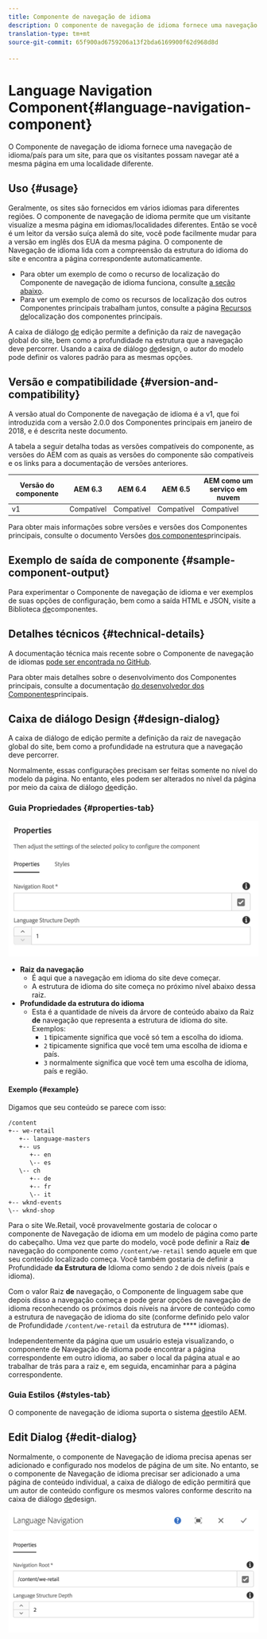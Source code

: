 ```yaml
---
title: Componente de navegação de idioma
description: O componente de navegação de idioma fornece uma navegação de idioma/país para um site, para que os visitantes possam navegar até a mesma página em uma localidade diferente.
translation-type: tm+mt
source-git-commit: 65f900ad6759206a13f2bda6169900f62d968d8d

---
```



# Language Navigation Component{#language-navigation-component}

O Componente de navegação de idioma fornece uma navegação de idioma/país para um site, para que os visitantes possam navegar até a mesma página em uma localidade diferente.

## Uso {#usage}

Geralmente, os sites são fornecidos em vários idiomas para diferentes regiões. O componente de navegação de idioma permite que um visitante visualize a mesma página em idiomas/localidades diferentes. Então se você é um leitor da versão suíça alemã do site, você pode facilmente mudar para a versão em inglês dos EUA da mesma página. O componente de Navegação de idioma lida com a compreensão da estrutura do idioma do site e encontra a página correspondente automaticamente.

* Para obter um exemplo de como o recurso de localização do Componente de navegação de idioma funciona, consulte [a seção abaixo](#example).
* Para ver um exemplo de como os recursos de localização dos outros Componentes principais trabalham juntos, consulte a página [Recursos de](localization.md)localização dos componentes principais.

A caixa de diálogo [de](#edit-dialog) edição permite a definição da raiz de navegação global do site, bem como a profundidade na estrutura que a navegação deve percorrer. Usando a caixa de diálogo [de](#design-dialog)design, o autor do modelo pode definir os valores padrão para as mesmas opções.

## Versão e compatibilidade {#version-and-compatibility}

A versão atual do Componente de navegação de idioma é a v1, que foi introduzida com a versão 2.0.0 dos Componentes principais em janeiro de 2018, e é descrita neste documento.

A tabela a seguir detalha todas as versões compatíveis do componente, as versões do AEM com as quais as versões do componente são compatíveis e os links para a documentação de versões anteriores.

| Versão do componente | AEM 6.3 | AEM 6.4 | AEM 6.5 | AEM como um serviço em nuvem |
|--- |--- |--- |--- |---|
| v1 | Compatível | Compatível | Compatível | Compatível |

Para obter mais informações sobre versões e versões dos Componentes principais, consulte o documento Versões [dos componentes](versions.md)principais.

## Exemplo de saída de componente {#sample-component-output}

Para experimentar o Componente de navegação de idioma e ver exemplos de suas opções de configuração, bem como a saída HTML e JSON, visite a Biblioteca [de](https://adobe.com/go/aem_cmp_library_langnav)componentes.

## Detalhes técnicos {#technical-details}

A documentação técnica mais recente sobre o Componente de navegação de idiomas [pode ser encontrada no GitHub](https://adobe.com/go/aem_cmp_tech_langnav_v1).

Para obter mais detalhes sobre o desenvolvimento dos Componentes principais, consulte a documentação [do desenvolvedor dos Componentes](developing.md)principais.

## Caixa de diálogo Design {#design-dialog}

A caixa de diálogo de edição permite a definição da raiz de navegação global do site, bem como a profundidade na estrutura que a navegação deve percorrer.

Normalmente, essas configurações precisam ser feitas somente no nível do modelo da página. No entanto, eles podem ser alterados no nível da página por meio da caixa de diálogo [de](#edit-dialog)edição.

### Guia Propriedades {#properties-tab}

![](assets/screen_shot_2018-01-12at133642.png)

* **Raiz da navegação**
   * É aqui que a navegação em idioma do site deve começar.
   * A estrutura de idioma do site começa no próximo nível abaixo dessa raiz.
* **Profundidade da estrutura do idioma**
   * Esta é a quantidade de níveis da árvore de conteúdo abaixo da Raiz **de** navegação que representa a estrutura de idioma do site. Exemplos:
      * `1` tipicamente significa que você só tem a escolha do idioma.
      * `2` tipicamente significa que você tem uma escolha de idioma e país.
      * `3` normalmente significa que você tem uma escolha de idioma, país e região.

#### Exemplo {#example}

Digamos que seu conteúdo se parece com isso:

```
/content
+-- we-retail
   +-- language-masters
   +-- us
      +-- en
      \-- es
   \-- ch
      +-- de
      +-- fr
      \-- it
+-- wknd-events
\-- wknd-shop
```

Para o site We.Retail, você provavelmente gostaria de colocar o componente de Navegação de idioma em um modelo de página como parte do cabeçalho. Uma vez que parte do modelo, você pode definir a Raiz **de** navegação do componente como `/content/we-retail` sendo aquele em que seu conteúdo localizado começa. Você também gostaria de definir a Profundidade **da Estrutura de** Idioma como sendo `2` de dois níveis (país e idioma).

Com o valor Raiz **de** navegação, o Componente de linguagem sabe que depois disso a navegação começa e pode gerar opções de navegação de idioma reconhecendo os próximos dois níveis na árvore de conteúdo como a estrutura de navegação de idioma do site (conforme definido pelo valor de Profundidade `/content/we-retail` da estrutura de **** idiomas).

Independentemente da página que um usuário esteja visualizando, o componente de Navegação de idioma pode encontrar a página correspondente em outro idioma, ao saber o local da página atual e ao trabalhar de trás para a raiz e, em seguida, encaminhar para a página correspondente.

### Guia Estilos {#styles-tab}

O componente de navegação de idioma suporta o sistema [de](authoring.md#component-styling)estilo AEM.

## Edit Dialog {#edit-dialog}

Normalmente, o componente de Navegação de idioma precisa apenas ser adicionado e configurado nos modelos de página de um site. No entanto, se o componente de Navegação de idioma precisar ser adicionado a uma página de conteúdo individual, a caixa de diálogo de edição permitirá que um autor de conteúdo configure os mesmos valores conforme descrito na caixa de diálogo [de](#design-dialog)design.

![](assets/screen_shot_2018-01-12at133353.png)
